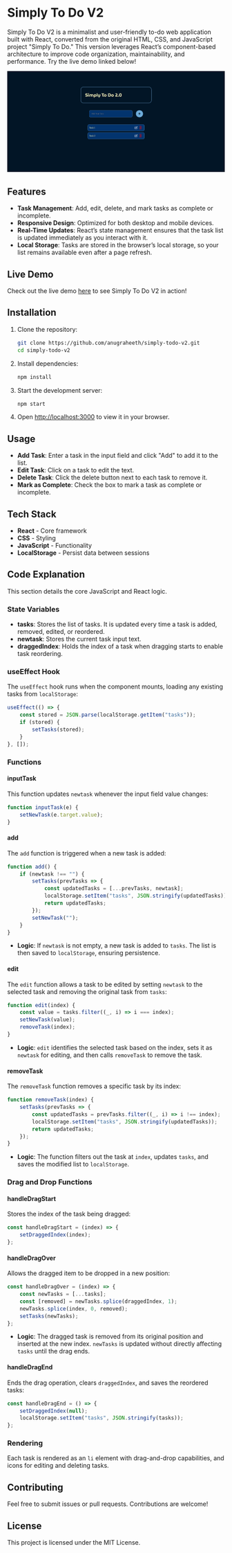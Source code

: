 # Simply To Do V2

Simply To Do V2 is a minimalist and user-friendly to-do web application built with React, converted from the original HTML, CSS, and JavaScript project "Simply To Do." This version leverages React’s component-based architecture to improve code organization, maintainability, and performance. Try the live demo linked below!<br>

![Simply To-Do Demo](public/Simply2.png)

## Features

- **Task Management**: Add, edit, delete, and mark tasks as complete or incomplete.
- **Responsive Design**: Optimized for both desktop and mobile devices.
- **Real-Time Updates**: React’s state management ensures that the task list is updated immediately as you interact with it.
- **Local Storage**: Tasks are stored in the browser’s local storage, so your list remains available even after a page refresh.
  
## Live Demo

Check out the live demo [here](https://anugraheeth.github.io/Simply-To-Do-V2/) to see Simply To Do V2 in action!

## Installation

1. Clone the repository:

   ```bash
   git clone https://github.com/anugraheeth/simply-todo-v2.git
   cd simply-todo-v2
   ```

2. Install dependencies:

   ```bash
   npm install
   ```

3. Start the development server:

   ```bash
   npm start
   ```

4. Open [http://localhost:3000](http://localhost:3000) to view it in your browser.

## Usage

- **Add Task**: Enter a task in the input field and click "Add" to add it to the list.
- **Edit Task**: Click on a task to edit the text.
- **Delete Task**: Click the delete button next to each task to remove it.
- **Mark as Complete**: Check the box to mark a task as complete or incomplete.

## Tech Stack

- **React** - Core framework
- **CSS** - Styling
- **JavaScript** - Functionality
- **LocalStorage** - Persist data between sessions

## Code Explanation

This section details the core JavaScript and React logic.

### State Variables

- **tasks**: Stores the list of tasks. It is updated every time a task is added, removed, edited, or reordered.
- **newtask**: Stores the current task input text.
- **draggedIndex**: Holds the index of a task when dragging starts to enable task reordering.

### useEffect Hook

The `useEffect` hook runs when the component mounts, loading any existing tasks from `localStorage`:

```javascript
useEffect(() => {
    const stored = JSON.parse(localStorage.getItem("tasks"));
    if (stored) {
        setTasks(stored);
    }
}, []);
```

### Functions

#### inputTask

This function updates `newtask` whenever the input field value changes:

```javascript
function inputTask(e) {
    setNewTask(e.target.value);
}
```

#### add

The `add` function is triggered when a new task is added:

```javascript
function add() {
    if (newtask !== "") {
        setTasks(prevTasks => {
            const updatedTasks = [...prevTasks, newtask];
            localStorage.setItem("tasks", JSON.stringify(updatedTasks));
            return updatedTasks;
        });
        setNewTask("");
    }
}
```

- **Logic**: If `newtask` is not empty, a new task is added to `tasks`. The list is then saved to `localStorage`, ensuring persistence.

#### edit

The `edit` function allows a task to be edited by setting `newtask` to the selected task and removing the original task from `tasks`:

```javascript
function edit(index) {
    const value = tasks.filter((_, i) => i === index);
    setNewTask(value);
    removeTask(index);
}
```

- **Logic**: `edit` identifies the selected task based on the index, sets it as `newtask` for editing, and then calls `removeTask` to remove the task.

#### removeTask

The `removeTask` function removes a specific task by its index:

```javascript
function removeTask(index) {
    setTasks(prevTasks => {
        const updatedTasks = prevTasks.filter((_, i) => i !== index);
        localStorage.setItem("tasks", JSON.stringify(updatedTasks));
        return updatedTasks;
    });
}
```

- **Logic**: The function filters out the task at `index`, updates `tasks`, and saves the modified list to `localStorage`.

### Drag and Drop Functions

#### handleDragStart

Stores the index of the task being dragged:

```javascript
const handleDragStart = (index) => {
    setDraggedIndex(index);
};
```

#### handleDragOver

Allows the dragged item to be dropped in a new position:

```javascript
const handleDragOver = (index) => {
    const newTasks = [...tasks];
    const [removed] = newTasks.splice(draggedIndex, 1);
    newTasks.splice(index, 0, removed);
    setTasks(newTasks);
};
```

- **Logic**: The dragged task is removed from its original position and inserted at the new index. `newTasks` is updated without directly affecting `tasks` until the drag ends.

#### handleDragEnd

Ends the drag operation, clears `draggedIndex`, and saves the reordered tasks:

```javascript
const handleDragEnd = () => {
    setDraggedIndex(null);
    localStorage.setItem("tasks", JSON.stringify(tasks));
};
```

### Rendering

Each task is rendered as an `li` element with drag-and-drop capabilities, and icons for editing and deleting tasks.


## Contributing

Feel free to submit issues or pull requests. Contributions are welcome!

## License

This project is licensed under the MIT License.


